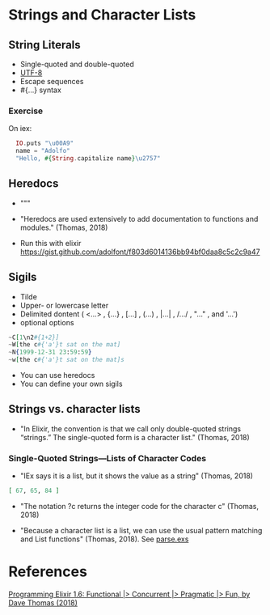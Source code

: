 # Strings and Character Lists

## String Literals

- Single-quoted and double-quoted
- [UTF-8](https://en.wikipedia.org/wiki/UTF-8)
- Escape sequences
- #{...} syntax

### Exercise

On iex:

```elixir
  IO.puts "\u00A9"
  name = "Adolfo"
  "Hello, #{String.capitalize name}\u2757"
```

## Heredocs

- """
- "Heredocs are used extensively to add documentation to functions and modules."  (Thomas, 2018)

- Run this with elixir https://gist.github.com/adolfont/f803d6014136bb94bf0daa8c5c2c9a47

## Sigils

- Tilde
- Upper- or lowercase letter
- Delimited dontent ( <...> , {...} , [...] , (...) , |...| , /.../ , "..." , and '...')
- optional options

```elixir
~C[1\n2#{1+2}]
~W[the c#{'a'}t sat on the mat]
~N{1999-12-31 23:59:59}
~w[the c#{'a'}t sat on the mat]s
```

- You can use heredocs
- You can define your own sigils

## Strings vs. character lists

- "In Elixir, the convention is that we call only double-quoted strings “strings.” The single-quoted form is a character list." (Thomas, 2018)

### Single-Quoted Strings—Lists of Character Codes

- "IEx says it is a list, but it shows the value as a string" (Thomas, 2018)

```elixir
[ 67, 65, 84 ]
```

- "The notation ?c returns the integer code for the character c" (Thomas, 2018)

- "Because a character list is a list, we can use the usual pattern matching and List functions" (Thomas, 2018). See [parse.exs](http://media.pragprog.com/titles/elixir16/code/strings/parse.exs)


# References

[Programming Elixir 1.6: Functional |> Concurrent |> Pragmatic |> Fun, by Dave Thomas (2018)](http://bit.ly/2rqD9VF)
